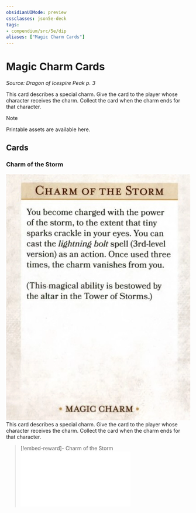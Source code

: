 ```yaml
---
obsidianUIMode: preview
cssclasses: json5e-deck
tags:
- compendium/src/5e/dip
aliases: ["Magic Charm Cards"]
---
```

# Magic Charm Cards
*Source: Dragon of Icespire Peak p. 3*  

This card describes a special charm. Give the card to the player whose character receives the charm. Collect the card when the charm ends for that character.

> [!note]
> Printable assets are available here.

## Cards

### Charm of the Storm
![](https://raw.githubusercontent.com/5etools-mirror-3/5etools-img/main/decks/DIP/Magic%20Charm/CharmFront.webp#card)
This card describes a special charm. Give the card to the player whose character receives the charm. Collect the card when the charm ends for that character.

> [!embed-reward]- Charm of the Storm
> ![Charm of the Storm](2-Mechanics/CLI/rewards/charm-of-the-storm-dip.md)